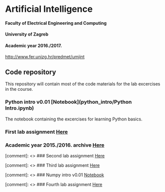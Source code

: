 # Artificial Intelligence
#### Faculty of Electrical Engineering and Computing
#### University of Zagreb
#### Academic year 2016./2017.
http://www.fer.unizg.hr/predmet/umjint

## Code repository
This repository will contain most of the code materials for the lab excercises in the course.

### Python intro v0.01 [Notebook](python_intro/Python Intro.ipynb)
The notebook containing the excercises for learning Python basics.

### First lab assignment [Here](lab1/)

### Academic year 2015./2016. archive [Here](AY2015-16/)
[comment]: <> ### Second lab assignment [Here](lab2/)

[comment]: <> ### Third lab assignment [Here](lab3/)

[comment]: <> ### Numpy intro v0.01 [Notebook](numpy_intro/numpy_introduction.ipynb)

[comment]: <> ### Fourth lab assignment [Here](lab4/)

